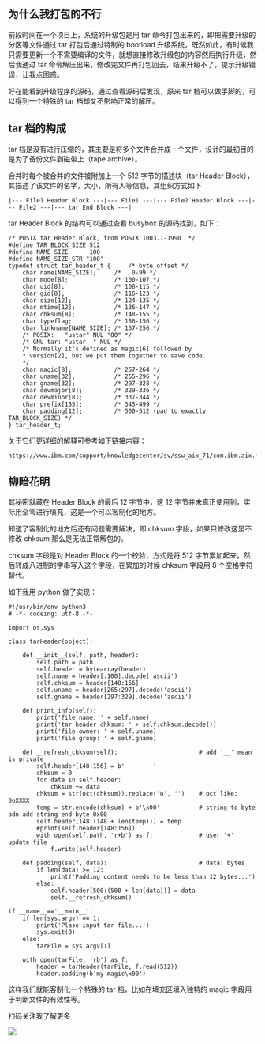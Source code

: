 
## 为什么我打包的不行

前段时间在一个项目上，系统的升级包是用 tar 命令打包出来的，即把需要升级的分区等文件通过 tar 打包后通过特制的 bootload 升级系统，既然如此，有时候我只需要更新一个不需要编译的文件，就想直接修改升级包的内容然后执行升级，然后我通过 tar 命令解压出来，修改完文件再打包回去，结果升级不了，提示升级错误，让我点困惑。

好在能看到升级程序的源码，通过查看源码后发现，原来 tar 档可以做手脚的，可以得到一个特殊的 tar 档却又不影响正常的解压。

## tar 档的构成

tar 档是没有进行压缩的，其主要是将多个文件合并成一个文件，设计的最初目的是为了备份文件到磁带上（tape archive）。

合并时每个被合并的文件被附加上一个 512 字节的描述块（tar Header Block），其描述了该文件的名字，大小，所有人等信息，其组织方式如下

	|--- File1 Header Block ---|--- File1 ---|--- File2 Header Block ---|--- File2 ---|--- tar End Block ---|

tar Header Block 的结构可以通过查看 busybox 的源码找到，如下：

	/* POSIX tar Header Block, from POSIX 1003.1-1990  */
	#define TAR_BLOCK_SIZE 512
	#define NAME_SIZE      100
	#define NAME_SIZE_STR "100"
	typedef struct tar_header_t {     /* byte offset */
		char name[NAME_SIZE];     /*   0-99 */
		char mode[8];             /* 100-107 */
		char uid[8];              /* 108-115 */
		char gid[8];              /* 116-123 */
		char size[12];            /* 124-135 */
		char mtime[12];           /* 136-147 */
		char chksum[8];           /* 148-155 */
		char typeflag;            /* 156-156 */
		char linkname[NAME_SIZE]; /* 157-256 */
		/* POSIX:   "ustar" NUL "00" */
		/* GNU tar: "ustar  " NUL */
		/* Normally it's defined as magic[6] followed by
	 	* version[2], but we put them together to save code.
	 	*/
		char magic[8];            /* 257-264 */
		char uname[32];           /* 265-296 */
		char gname[32];           /* 297-328 */
		char devmajor[8];         /* 329-336 */
		char devminor[8];         /* 337-344 */
		char prefix[155];         /* 345-499 */
		char padding[12];         /* 500-512 (pad to exactly TAR_BLOCK_SIZE) */
	} tar_header_t;

关于它们更详细的解释可参考如下链接内容：

	https://www.ibm.com/support/knowledgecenter/sv/ssw_aix_71/com.ibm.aix.files/tar.h.htm

## 柳暗花明

其秘密就藏在 Header Block 的最后 12 字节中，这 12 字节并未真正使用到，实际用全零进行填充，这是一个可以客制化的地方。

知道了客制化的地方后还有问题需要解决，即 chksum 字段，如果只修改这里不修改 chksum 那么是无法正常解包的。

chksum 字段是对 Header Block 的一个校验，方式是将 512 字节累加起来，然后转成八进制的字串写入这个字段，在累加的时候 chksum 字段用 8 个空格字符替代。

如下我用 python 做了实现：

	#!/usr/bin/env python3
	# -*- codeing: utf-8 -*-
	
	import os,sys
	
	class tarHeader(object):
	
		def __init__(self, path, header):
			self.path = path
			self.header = bytearray(header)
			self.name = header[:100].decode('ascii')
			self.chksum = header[148:156]
			self.uname = header[265:297].decode('ascii')
			self.gname = header[297:329].decode('ascii')
	
		def print_info(self):
			print('file name: ' + self.name)
			print('tar header chksum: ' + self.chksum.decode())
			print('file owner: ' + self.uname)
			print('file group: ' + self.gname)
	
		def __refresh_chksum(self):                       # add '__' mean is private
			self.header[148:156] = b'        '
			chksum = 0
			for data in self.header:
				chksum += data
			chksum = str(oct(chksum)).replace('o', '')    # oct like: 0oXXXX
			temp = str.encode(chksum) + b'\x00'           # string to byte adn add string end byte 0x00
			self.header[148:(148 + len(temp))] = temp
			#print(self.header[148:156])
			with open(self.path, 'r+b') as f:             # user '+' update file
				f.write(self.header)
	
		def padding(self, data):                          # data: bytes
			if len(data) >= 12:
				print('Padding content needs to be less than 12 bytes...')
			else:
				self.header[500:(500 + len(data))] = data
				self.__refresh_chksum()
	
	if __name__=='__main__':
		if len(sys.argv) == 1:
			print('Plase input tar file...')
			sys.exit(0)
		else:
			tarFile = sys.argv[1]
			
		with open(tarFile, 'rb') as f:
			header = tarHeader(tarFile, f.read(512))
			header.padding(b'my magic\x00')
	

这样我们就能客制化一个特殊的 tar 档，比如在填充区填入独特的 magic 字段用于判断文件的有效性等。

扫码关注我了解更多

![](http://wx1.sinaimg.cn/large/9e169b75gy1fqcisgsbd7j2076076q3e.jpg)
